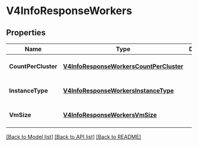 # V4InfoResponseWorkers

## Properties
Name | Type | Description | Notes
------------ | ------------- | ------------- | -------------
**CountPerCluster** | [**V4InfoResponseWorkersCountPerCluster**](V4InfoResponse_workers_count_per_cluster.md) |  | [optional] [default to null]
**InstanceType** | [**V4InfoResponseWorkersInstanceType**](V4InfoResponse_workers_instance_type.md) |  | [optional] [default to null]
**VmSize** | [**V4InfoResponseWorkersVmSize**](V4InfoResponse_workers_vm_size.md) |  | [optional] [default to null]

[[Back to Model list]](../README.md#documentation-for-models) [[Back to API list]](../README.md#documentation-for-api-endpoints) [[Back to README]](../README.md)


